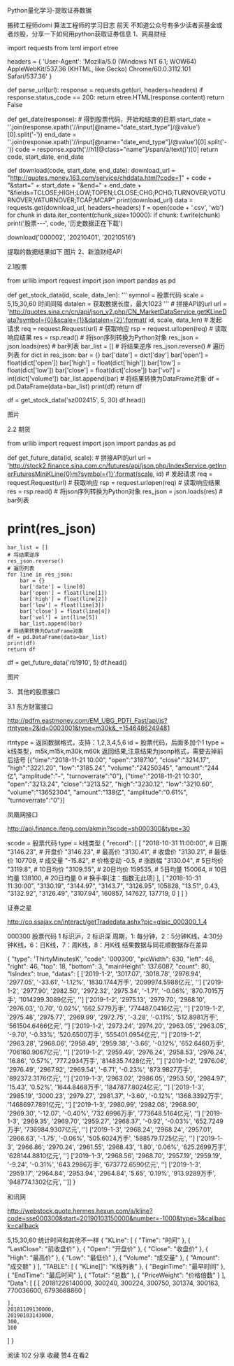 Python量化学习-提取证券数据

搬砖工程师domi  算法工程师的学习日志  前天
不知道公众号有多少读者买基金或者炒股，分享一下如何用python获取证券信息
1、网易财经

import requests
from lxml import etree

headers = {
    'User-Agent': 'Mozilla/5.0 (Windows NT 6.1; WOW64) AppleWebKit/537.36 (KHTML, like Gecko) Chrome/60.0.3112.101 Safari/537.36'
}


def parse_url(url):
    response = requests.get(url, headers=headers)
    if response.status_code == 200:
        return etree.HTML(response.content)
    return False


def get_date(response):
    # 得到股票代码，开始和结束的日期
    start_date = ''.join(response.xpath('//input[@name="date_start_type"]/@value')[0].split('-'))
    end_date = ''.join(response.xpath('//input[@name="date_end_type"]/@value')[0].split('-'))
    code = response.xpath('//h1[@class="name"]/span/a/text()')[0]
    return code, start_date, end_date


def download(code, start_date, end_date):
    download_url = "http://quotes.money.163.com/service/chddata.html?code=1" + code + "&start=" + start_date + "&end=" + end_date + \
                   "&fields=TCLOSE;HIGH;LOW;TOPEN;LCLOSE;CHG;PCHG;TURNOVER;VOTURNOVER;VATURNOVER;TCAP;MCAP"
    print(download_url)
    data = requests.get(download_url, headers=headers)
    f = open(code + '.csv', 'wb')
    for chunk in data.iter_content(chunk_size=10000):
        if chunk:
            f.write(chunk)
    print('股票---', code, '历史数据正在下载')


download('000002', '20210401', '20210516')


提取的数据结果如下
图片
2、新浪财经API

2.1股票

from urllib import request
import json
import pandas as pd


def get_stock_data(id, scale, data_len):
    '''
    symnol = 股票代码
    scale = 5,15,30,60 时间间隔
    datalen = 获取数据长度，最大1023
    '''
    # 拼接API的url
    url = 'http://quotes.sina.cn/cn/api/json_v2.php/CN_MarketDataService.getKLineData?symbol={0}&scale={1}&datalen={2}'.format(
        id, scale, data_len)
    # 发起请求
    req = request.Request(url)
    # 获取响应
    rsp = request.urlopen(req)
    # 读取响应结果
    res = rsp.read()
    # 将json序列转换为Python对象
    res_json = json.loads(res)
    # bar列表
    bar_list = []
    # 将结果逆序
    res_json.reverse()
    # 遍历列表
    for dict in res_json:
        bar = {}
        bar['date'] = dict['day']
        bar['open'] = float(dict['open'])
        bar['high'] = float(dict['high'])
        bar['low'] = float(dict['low'])
        bar['close'] = float(dict['close'])
        bar['vol'] = int(dict['volume'])
        bar_list.append(bar)
    # 将结果转换为DataFrame对象
    df = pd.DataFrame(data=bar_list)
    print(df)
    return df


df = get_stock_data('sz002415', 5, 30)
df.head()


图片

2.2 期货

from urllib import request
import json
import pandas as pd


def get_future_data(id, scale):
    # 拼接API的url
    url = 'http://stock2.finance.sina.com.cn/futures/api/json.php/IndexService.getInnerFuturesMiniKLine{0}m?symbol={1}'.format(scale, id)
    # 发起请求
    req = request.Request(url)
    # 获取响应
    rsp = request.urlopen(req)
    # 读取响应结果
    res = rsp.read()
    # 将json序列转换为Python对象
    res_json = json.loads(res)
    # bar列表
#     print(res_json)
    bar_list = []
    # 将结果逆序
    res_json.reverse()
    # 遍历列表
    for line in res_json:
        bar = {}
        bar['date'] = line[0]
        bar['open'] = float(line[1])
        bar['high'] = float(line[2])
        bar['low'] = float(line[3])
        bar['close'] = float(line[4])
        bar['vol'] = int(line[5])
        bar_list.append(bar)
    # 将结果转换为DataFrame对象
    df = pd.DataFrame(data=bar_list)
    print(df)
    return df


df = get_future_data('rb1910', 5)
df.head()

图片

3、其他的股票接口

3.1 东方财富接口

http://pdfm.eastmoney.com/EM_UBG_PDTI_Fast/api/js?rtntype=2&id=0003001&type=m30k&_=1546486249481

rtntype = 返回数据格式，支持：1,2,3,4,5,6
id = 股票代码，后面多加个1
type = k线类型，m5k,m15k,m30k,m60k
返回结果,注意结果为jsonp格式，需要去掉前后括号
[{"time":"2018-11-21 10:00",
"open":"3187.10",
"close":"3214.17",
"high":"3221.20",
"low":"3185.24",
"volume":"24250345",
"amount":"244亿",
"amplitude":"-",
"turnoverrate":"0"},
{"time":"2018-11-21 10:30",
"open":"3213.24",
"close":"3213.52",
"high":"3230.12",
"low":"3210.60",
"volume":"13652304",
"amount":"138亿",
"amplitude":"0.61%",
"turnoverrate":"0"}]

凤凰网接口

http://api.finance.ifeng.com/akmin?scode=sh000300&type=30

scode = 股票代码
type = k线类型
{
  "record": [
    [
      "2018-10-31 11:00:00", # 日期
      "3146.23", # 开盘价
      "3146.23", # 最高价
      "3130.41", # 收盘价
      "3130.21", # 最低价
      107709,    # 成交量
      "-15.82",  # 价格变动
      -0.5,      # 涨跌幅
      "3130.04", # 5日均价
      "3119.8",  # 10日均价
      "3109.55", # 20日均价
      159535,    # 5日均量
      150064,    # 10日均量
      138100,    # 20日均量
      0          # 换手率[注：指数无此项]
    ],
    [
      "2018-10-31 11:30:00",
      "3130.19",
      "3144.97",
      "3143.7",
      "3126.95",
      105828,
      "13.51",
      0.43,
      "3132.92",
      "3126.49",
      "3107.94",
      160857,
      147627,
      137719,
      0
    ]
  ]
}

证券之星

http://cq.ssajax.cn/interact/getTradedata.ashx?pic=qlpic_000300_1_4

000300 股票代码
1 标识沪，2 标识深
周期，1: 每分钟，2：5分钟K线，4:30分钟K线，6：日K线，7：周K线，8：月K线
结果数据与同花顺数据存在差异

{
  "type": 'ThirtyMinutesK',
  "code": '000300',
  "picWidth": 630,
  "left": 46,
  "right": 46,
  "top": 18,
  "bottom": 3,
  "mainHeight": 137.6087,
  "count": 80,
  "IsIndex": true,
  "datas": [
 ['2019-1-2', '3017.07', '3018.78', '2976.94', '2977.05', '-33.61', '-1.12%', '1830.1744万手', '2099974.5988亿元', '']
 ['2019-1-2', '2977.90', '2982.50', '2972.32', '2975.34', '-1.71', '-0.06%', '870.7015万手', '1014299.3089亿元', '']
 ['2019-1-2', '2975.13', '2979.70', '2968.10', '2976.03', '0.70', '0.02%', '662.5779万手', '774487.0416亿元', '']
 ['2019-1-2', '2975.48', '2975.77', '2969.99', '2972.75', '-3.28', '-0.11%', '512.8981万手', '561504.6466亿元', '']
 ['2019-1-2', '2973.24', '2974.20', '2963.05', '2963.05', '-9.70', '-0.33%', '520.6500万手', '555401.0954亿元', '']
 ['2019-1-2', '2963.28', '2968.06', '2958.49', '2959.38', '-3.66', '-0.12%', '652.6460万手', '706160.9067亿元', '']
 ['2019-1-2', '2959.49', '2976.24', '2958.53', '2976.24', '16.86', '0.57%', '777.2934万手', '814835.7428亿元', '']
 ['2019-1-2', '2976.06', '2976.49', '2967.92', '2969.54', '-6.71', '-0.23%', '873.9827万手', '892372.3176亿元', '']
 ['2019-1-3', '2963.02', '2986.05', '2953.50', '2984.97', '15.43', '0.52%', '1644.8468万手', '1847877.8024亿元', '']
 ['2019-1-3', '2985.19', '3000.23', '2979.27', '2981.37', '-3.60', '-0.12%', '1368.3392万手', '1468697.7891亿元', '']
 ['2019-1-3', '2980.99', '2982.08', '2968.90', '2969.30', '-12.07', '-0.40%', '732.6996万手', '773648.5164亿元', '']
 ['2019-1-3', '2969.35', '2969.70', '2959.27', '2968.37', '-0.92', '-0.03%', '652.7249万手', '736984.9307亿元', '']
 ['2019-1-3', '2968.24', '2968.24', '2957.01', '2966.63', '-1.75', '-0.06%', '505.6024万手', '588579.1725亿元', '']
 ['2019-1-3', '2966.86', '2970.24', '2961.55', '2968.43', '1.80', '0.06%', '625.2699万手', '628144.8810亿元', '']
 ['2019-1-3', '2968.56', '2968.70', '2957.19', '2959.19', '-9.24', '-0.31%', '643.2986万手', '673772.6590亿元', '']
 ['2019-1-3', '2959.17', '2964.84', '2953.94', '2964.84', '5.65', '0.19%', '913.9289万手', '948774.1302亿元', '']]
}


和讯网

http://webstock.quote.hermes.hexun.com/a/kline?code=sse000300&start=20190103150000&number=-1000&type=3&callback=callback

5,15,30,60 统计时间和其他不一样
{
  "KLine": [
    {
      "Time": "时间"
    },
    {
      "LastClose": "前收盘价"
    },
    {
      "Open": "开盘价"
    },
    {
      "Close": "收盘价"
    },
    {
      "High": "最高价"
    },
    {
      "Low": "最低价"
    },
    {
      "Volume": "成交量"
    },
    {
      "Amount": "成交额"
    }
  ],
  "TABLE": [
    {
      "KLine[]": "K线列表"
    },
    {
      "BeginTime": "最早时间"
    },
    {
      "EndTime": "最后时间"
    },
    {
      "Total": "总数"
    },
    {
      "PriceWeight": "价格倍数"
    }
  ],
  "Data": [
    [ 
      [
        20181226140000,
        300240,
        300224,
        300750,
        301374,
        300163,
        770036600,
        6793688860
      ]
      
    ],
    20181109130000,
    20190103143000,
    300,
    100
  ]
}


阅读 102
分享
收藏
赞4
在看2
